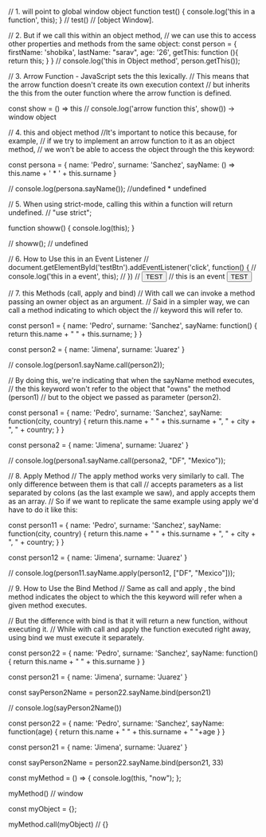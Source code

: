 // 1. will point to global window object
function test() {
    console.log('this in a function', this); 
}
// test() // [object Window].

// 2. But if we call this within an object method, 
// we can use this to access other properties and methods from the same object:
const person = {
    firstName: 'shobika',
    lastName: "sarav",
    age: '26',
    getThis: function (){
        return this;
    }
}
// console.log('this in Object method', person.getThis());

// 3. Arrow Function - JavaScript sets the this lexically. 
// This means that the arrow function doesn't create its own execution context
// but inherits the this from the outer function where the arrow function is defined.

const show = () => this // console.log('arrow function this', show()) -> window object

// 4. this and object method
//It's important to notice this because, for example, 
// if we try to implement an arrow function to it as an object method, 
// we won't be able to access the object through the this keyword:

const persona = {
    name: 'Pedro',
    surname: 'Sanchez',
    sayName: () => this.name + ' * ' + this.surname
}

// console.log(persona.sayName());  //undefined * undefined

// 5. When using strict-mode, calling this within a function will return undefined.
// "use strict";

function showw() {
    console.log(this);
}

// showw(); // undefined

// 6. How to Use this in an Event Listener
// document.getElementById('testBtn').addEventListener('click', function() {
//     console.log('this in a event', this);
// })
// <button id="testBtn">TEST</button>
// this is an event <button id="testBtn">TEST</button>

// 7. this Methods (call, apply and bind)
// With call we can invoke a method passing an owner object as an argument. 
// Said in a simpler way, we can call a method indicating to which object the 
// keyword this will refer to.

const person1 = {
    name: 'Pedro',
    surname: 'Sanchez',
    sayName: function() {
        return this.name + " " + this.surname;
    }
}

const person2 = {
    name: 'Jimena',
    surname: 'Juarez'
}

// console.log(person1.sayName.call(person2));

// By doing this, we're indicating that when the sayName method executes,
// the this keyword won't refer to the object that "owns" the method (person1) 
// but to the object we passed as parameter (person2).

const persona1 = {
    name: 'Pedro',
    surname: 'Sanchez',
    sayName: function(city, country) {
        return this.name + " " + this.surname + ", " + city + ", " + country;
    }
}

const persona2 = {
    name: 'Jimena',
    surname: 'Juarez'
}

// console.log(persona1.sayName.call(persona2, "DF", "Mexico"));

// 8. Apply Method
// The apply method works very similarly to call. The only difference between them is that call 
// accepts parameters as a list separated by colons (as the last example we saw), and apply accepts them as an array.
// So if we want to replicate the same example using apply we'd have to do it like this:

const person11 = {
    name: 'Pedro',
    surname: 'Sanchez',
    sayName: function(city, country) {
        return this.name + " " + this.surname + ", " + city + ", " + country;
    }
}

const person12 = {
    name: 'Jimena',
    surname: 'Juarez'
}

// console.log(person11.sayName.apply(person12, ["DF", "Mexico"]));

// 9. How to Use the Bind Method
// Same as call and apply , the bind method indicates the object to which the this keyword will refer when a given method executes.

// But the difference with bind is that it will return a new function, without executing it. 
// While with call and apply the function executed right away, using bind we must execute it separately.

const person22 = {
    name: 'Pedro',
    surname: 'Sanchez',
    sayName: function() {
        return this.name + " " + this.surname
    }
}

const person21 = {
    name: 'Jimena',
    surname: 'Juarez'
}

const sayPerson2Name = person22.sayName.bind(person21)

// console.log(sayPerson2Name())

const person22 = {
    name: 'Pedro',
    surname: 'Sanchez',
    sayName: function(age) {
        return this.name + " " + this.surname + " "+age
    }
}

const person21 = {
    name: 'Jimena',
    surname: 'Juarez'
}

const sayPerson2Name = person22.sayName.bind(person21, 33)

<!-- console.log(sayPerson2Name()) -->

const myMethod = () => {
    console.log(this, "now");
};
  
myMethod() // window

const myObject = {};

myMethod.call(myObject) // {}

